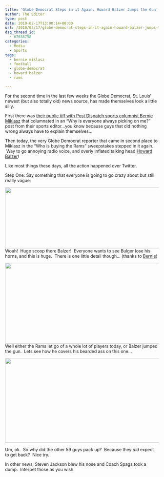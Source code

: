 ```yaml
---
title: 'Globe Democrat Steps in it Again: Howard Balzer Jumps the Gun'
author: The Editor
type: post
date: 2010-02-17T13:00:14+00:00
url: /2010/02/17/globe-democrat-steps-in-it-again-howard-balzer-jumps-the-gun/
dsq_thread_id:
  - 67638758
categories:
  - Media
  - Sports
tags:
  - bernie miklasz
  - football
  - globe-democrat
  - howard balzer
  - rams

---
```

For the second time in the last few weeks the Globe Democrat, St. Louis&#8217; newest (but also totally old) news source, has made themselves look a little silly.

First there was <a href="http://punchingkitty.com/2010/02/12/bernie-vs-fox-2-and-the-globe-democrat/" target="_blank">their public tiff with Post Dispatch sports columnist Bernie Miklasz</a> <a href="http://twitter.com/miklasz" target="_blank"></a>that columnated in an &#8220;Why is everyone always picking on me?&#8221; post from their sports editor&#8230;you know because guys that did nothing wrong always have to explain themselves&#8230;

Then today, the very Globe Democrat reporter that came in second place to Miklasz in the &#8220;Who is buying the Rams&#8221; sweepstakes stepped in it again.  Way to go annoying radio voice, and overly inflated talking head <a href="http://twitter.com/HBalzer721" target="_blank">Howard Balzer</a>!

Like most things these days, all the action happened over Twitter.

Step One: Say something that everyone is going to go crazy about but still really vague:

[<img class="aligncenter size-full wp-image-3275" title="mark_bulger_1" src="http://punchingkitty.com/wp-content/uploads/2010/02/mark_bulger_1.jpg" alt="" width="600" height="200" srcset="http://media.punchingkitty.com/wordpress/2010/02/mark_bulger_1.jpg 600w, http://media.punchingkitty.com/wordpress/2010/02/mark_bulger_1-300x100.jpg 300w" sizes="(max-width: 600px) 100vw, 600px" />][1]Woah!  Huge scoop there Balzer!  Everyone wants to see Bulger lose his horns, and this is huge.  There is one little detail though&#8230; (thanks to [Bernie][2])

[<img class="aligncenter size-full wp-image-3276" title="mark_bulger_2" src="http://punchingkitty.com/wp-content/uploads/2010/02/mark_bulger_2.jpg" alt="" width="600" height="264" srcset="http://media.punchingkitty.com/wordpress/2010/02/mark_bulger_2.jpg 600w, http://media.punchingkitty.com/wordpress/2010/02/mark_bulger_2-300x132.jpg 300w" sizes="(max-width: 600px) 100vw, 600px" />][3]Well either the Rams let go of a whole lot of players today, or Balzer jumped the gun.  Lets see how he covers his bearded ass on this one&#8230;

[<img class="aligncenter size-full wp-image-3277" title="mark_bulger_3" src="http://punchingkitty.com/wp-content/uploads/2010/02/mark_bulger_3.jpg" alt="" width="600" height="277" srcset="http://media.punchingkitty.com/wordpress/2010/02/mark_bulger_3.jpg 600w, http://media.punchingkitty.com/wordpress/2010/02/mark_bulger_3-300x138.jpg 300w" sizes="(max-width: 600px) 100vw, 600px" />][4]

Um, ok.  So why did the other 59 guys pack up?  Because they _did_ expect to get back?  Nice try.

In other news, Steven Jackson blew his nose and Coach Spags took a dump.  Interpet those as you wish.

 [1]: http://punchingkitty.com/wp-content/uploads/2010/02/mark_bulger_1.jpg
 [2]: http://twitter.com/miklasz
 [3]: http://punchingkitty.com/wp-content/uploads/2010/02/mark_bulger_2.jpg
 [4]: http://punchingkitty.com/wp-content/uploads/2010/02/mark_bulger_3.jpg